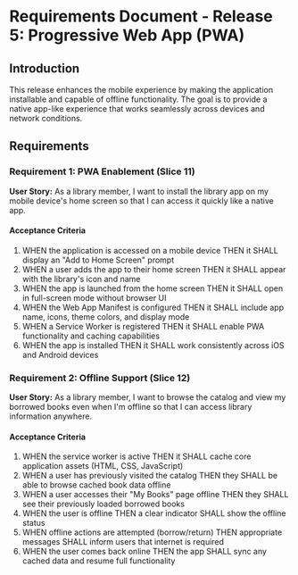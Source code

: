 # Requirements Document - Release 5: Progressive Web App (PWA)

## Introduction

This release enhances the mobile experience by making the application installable and capable of offline functionality. The goal is to provide a native app-like experience that works seamlessly across devices and network conditions.

## Requirements

### Requirement 1: PWA Enablement (Slice 11)

**User Story:** As a library member, I want to install the library app on my mobile device's home screen so that I can access it quickly like a native app.

#### Acceptance Criteria

1. WHEN the application is accessed on a mobile device THEN it SHALL display an "Add to Home Screen" prompt
2. WHEN a user adds the app to their home screen THEN it SHALL appear with the library's icon and name
3. WHEN the app is launched from the home screen THEN it SHALL open in full-screen mode without browser UI
4. WHEN the Web App Manifest is configured THEN it SHALL include app name, icons, theme colors, and display mode
5. WHEN a Service Worker is registered THEN it SHALL enable PWA functionality and caching capabilities
6. WHEN the app is installed THEN it SHALL work consistently across iOS and Android devices

### Requirement 2: Offline Support (Slice 12)

**User Story:** As a library member, I want to browse the catalog and view my borrowed books even when I'm offline so that I can access library information anywhere.

#### Acceptance Criteria

1. WHEN the service worker is active THEN it SHALL cache core application assets (HTML, CSS, JavaScript)
2. WHEN a user has previously visited the catalog THEN they SHALL be able to browse cached book data offline
3. WHEN a user accesses their "My Books" page offline THEN they SHALL see their previously loaded borrowed books
4. WHEN the user is offline THEN a clear indicator SHALL show the offline status
5. WHEN offline actions are attempted (borrow/return) THEN appropriate messages SHALL inform users that internet is required
6. WHEN the user comes back online THEN the app SHALL sync any cached data and resume full functionality